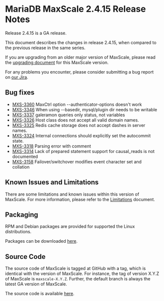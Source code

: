 # MariaDB MaxScale 2.4.15 Release Notes

Release 2.4.15 is a GA release.

This document describes the changes in release 2.4.15, when compared to the
previous release in the same series.

If you are upgrading from an older major version of MaxScale, please read the
[upgrading document](../Upgrading/Upgrading-To-MaxScale-2.4.md) for
this MaxScale version.

For any problems you encounter, please consider submitting a bug
report on [our Jira](https://jira.mariadb.org/projects/MXS).

## Bug fixes

* [MXS-3360](https://jira.mariadb.org/browse/MXS-3360) MaxCtrl option --authenticator-options doesn't work
* [MXS-3346](https://jira.mariadb.org/browse/MXS-3346) When using --basedir, mysql/plugin dir needs to be writable
* [MXS-3337](https://jira.mariadb.org/browse/MXS-3337) galeramon queries only status, not variables
* [MXS-3326](https://jira.mariadb.org/browse/MXS-3326) Host class does not accept all valid domain names.
* [MXS-3325](https://jira.mariadb.org/browse/MXS-3325) Redis cache storage does not accept dashes in server names.
* [MXS-3324](https://jira.mariadb.org/browse/MXS-3324) Internal connections should explicitly set the autocommit state.
* [MXS-3318](https://jira.mariadb.org/browse/MXS-3318) Parsing error with comment
* [MXS-3314](https://jira.mariadb.org/browse/MXS-3314) Lack of prepared statement support for causal_reads is not documented
* [MXS-3158](https://jira.mariadb.org/browse/MXS-3158) Failover/switchover modifies event character set and collation

## Known Issues and Limitations

There are some limitations and known issues within this version of MaxScale.
For more information, please refer to the [Limitations](../About/Limitations.md) document.

## Packaging

RPM and Debian packages are provided for supported the Linux distributions.

Packages can be downloaded [here](https://mariadb.com/downloads/#mariadb_platform-mariadb_maxscale).

## Source Code

The source code of MaxScale is tagged at GitHub with a tag, which is identical
with the version of MaxScale. For instance, the tag of version X.Y.Z of MaxScale
is `maxscale-X.Y.Z`. Further, the default branch is always the latest GA version
of MaxScale.

The source code is available [here](https://github.com/mariadb-corporation/MaxScale).
